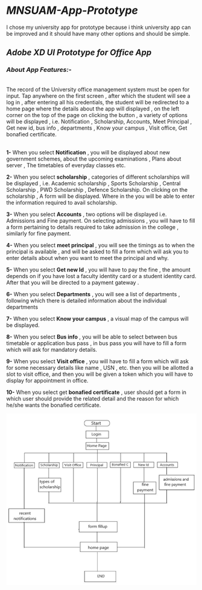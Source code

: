 <h1><i>MNSUAM-App-Prototype</i></h1>

I chose my university app for prototype because i think university app can be improved and it should have many other options and should be simple.

<h2><i>Adobe XD UI Prototype for Office App</i></h2>
<h3><i>About App Features:-</i></h3>
<br>
The record of the University office management system must be open for input. Tap anywhere on the first screen , after which the student will see a log in , after entering all his credentials, the student will be redirected to a home page where the details about the app will displayed , on the left corner on the top of the page on clicking the button , a variety of options will be displayed , i.e.  Notification , Scholarship, Accounts, Meet Principal , Get new id, bus info , departments , Know your campus , Visit office, Get bonafied certificate.<br><br>

**1-**  When you select **Notification** , you will be displayed about new government schemes, about the upcoming examinations , Plans about server , The timetables of everyday classes etc.

**2-** When you select **scholarship** , categories of different scholarships will be displayed , i.e. Academic scholarship , Sports Scholarship , Central Scholarship , PWD Scholarship , Defence Scholarship. On clicking on the scholarship , A form will be displayed. Where in the you will be able to enter the information required to avail scholarship.

**3-** When you select **Accounts** , two options will be displayed i.e. Admissions and Fine payment. On selecting admissions , you will have to fill a form pertaining to details required to take admission in the college , similarly for fine payment. 

**4-** When you select **meet principal** , you will see the timings as to when the principal is available , and will be asked to fill a form which will ask you to enter details about when you want to meet the principal and why.

**5-** When you select **Get new Id**  , you will have to pay the fine , the amount depends on if you have lost a faculty identity card or a student identity card. After that you will be directed to a payment gateway .

**6-** When you select **Departments**  , you will see a list of departments , following which there is detailed information about the individual departments

**7-** When you select **Know your campus**  , a visual map of the campus will be displayed.

**8-** When you select **Bus info**  , you will be able to select between bus timetable or application bus pass , in bus pass you will have to fill a form which will ask for mandatory details.

**9-** When you select **Visit office**  , you will have to fill a form which will ask for some necessary details like name , USN , etc. then you will be allotted a slot to visit office, and then you will be given a token which you will have to display for appointment in office.

**10-** When you select get **bonafied certificate**  , user should get a form in which user should provide the related detail and the reason for which he/she wants the bonafied certificate.

![Flow Chart Diagram](https://github.com/theusmanlatif/Office-App-Prototype/blob/main/Flow%20chart.jpg)

